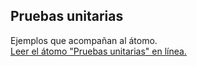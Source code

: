 ## Pruebas unitarias

Ejemplos que acompañan al átomo.  
[Leer el átomo "Pruebas unitarias" en línea.](https://stepik.org/lesson/350669/step/1)